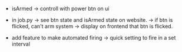 - isArmed -> controll with power btn on ui
- in job.py -> see btn state and isArmed state on website. -> if btn is flicked, can't arm system -> display on frontend that btn is flicked.


- add feature to make automated firing -> quick setting to fire in a set interval